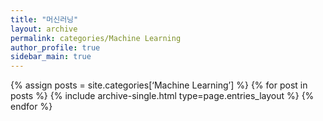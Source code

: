 ```yaml
---
title: "머신러닝"
layout: archive
permalink: categories/Machine Learning
author_profile: true
sidebar_main: true
---
```



{% assign posts = site.categories[‘Machine Learning’] %}
{% for post in posts %} {% include archive-single.html type=page.entries_layout %} {% endfor %}